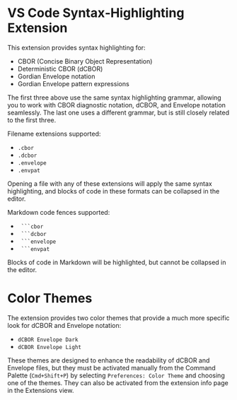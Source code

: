 # VS Code Syntax‑Highlighting Extension

This extension provides syntax highlighting for:

- CBOR (Concise Binary Object Representation)
- Deterministic CBOR (dCBOR)
- Gordian Envelope notation
- Gordian Envelope pattern expressions

The first three above use the same syntax highlighting grammar, allowing you to work with CBOR diagnostic notation, dCBOR, and Envelope notation seamlessly. The last one uses a different grammar, but is still closely related to the first three.

Filename extensions supported:

- `.cbor`
- `.dcbor`
- `.envelope`
- `.envpat`

Opening a file with any of these extensions will apply the same syntax highlighting, and blocks of code in these formats can be collapsed in the editor.

Markdown code fences supported:

- ` ```cbor`
- ` ```dcbor`
- ` ```envelope`
- ` ```envpat`

Blocks of code in Markdown will be highlighted, but cannot be collapsed in the editor.

# Color Themes

The extension provides two color themes that provide a much more specific look for dCBOR and Envelope notation:

- `dCBOR Envelope Dark`
- `dCBOR Envelope Light`

These themes are designed to enhance the readability of dCBOR and Envelope files, but they must be activated manually from the Command Palette (`Cmd+Shift+P`) by selecting `Preferences: Color Theme` and choosing one of the themes. They can also be activated from the extension info page in the Extensions view.
